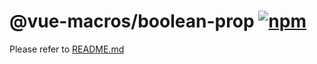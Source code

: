 # @vue-macros/boolean-prop [![npm](https://img.shields.io/npm/v/@vue-macros/boolean-prop.svg)](https://npmjs.com/package/@vue-macros/boolean-prop)

Please refer to [README.md](https://github.com/vue-macros/vue-macros#readme)
